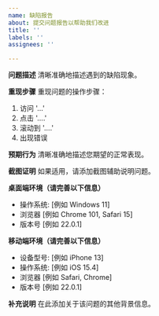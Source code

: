```yaml
---
name: 缺陷报告
about: 提交问题报告以帮助我们改进
title: ''
labels: ''
assignees: ''

---
```


**问题描述**
清晰准确地描述遇到的缺陷现象。

**重现步骤**
重现问题的操作步骤：
1. 访问 '...'
2. 点击 '....'
3. 滚动到 '....'
4. 出现错误

**预期行为**
清晰准确地描述您期望的正常表现。

**截图证明**
如果适用，请添加截图辅助说明问题。

**桌面端环境（请完善以下信息）**
 - 操作系统: [例如 Windows 11]
 - 浏览器 [例如 Chrome 101, Safari 15]
 - 版本号 [例如 22.0.1]

**移动端环境（请完善以下信息）**
 - 设备型号: [例如 iPhone 13]
 - 操作系统: [例如 iOS 15.4]
 - 浏览器 [例如 Safari, Chrome]
 - 版本号 [例如 22.0.1]

**补充说明**
在此添加关于该问题的其他背景信息。
